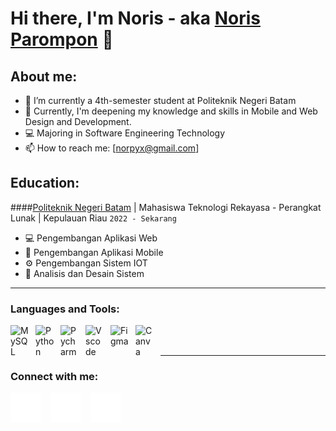 # Hi there, I'm Noris - aka [Noris Parompon](https://www.linkedin.com/in/noris-parompon-1855a8310/) 👋
## About me:
- 🔭 I’m currently a 4th-semester student at Politeknik Negeri Batam
- 🌱 Currently, I'm deepening my knowledge and skills in Mobile and Web Design and Development.
- 💻 Majoring in Software Engineering Technology
- 📫 How to reach me: [norpyx@gmail.com]

## Education:

####[Politeknik Negeri Batam](https://www.polibatam.ac.id/) | Mahasiswa Teknologi Rekayasa - Perangkat Lunak | Kepulauan Riau `2022 - Sekarang`
- 💻 Pengembangan Aplikasi Web
- 📱 Pengembangan Aplikasi Mobile
- ⚙️ Pengembangan Sistem IOT
- 🧠 Analisis dan Desain Sistem
---

### Languages and Tools:

[<img align="left" alt="MySQL" width="30px" src="https://cdn.jsdelivr.net/gh/devicons/devicon/icons/mysql/mysql-original.svg" style="padding-right:10px;" />][webdev]
[<img align="left" alt="Python" width="30px" src="https://upload.wikimedia.org/wikipedia/commons/thumb/c/c3/Python-logo-notext.svg/121px-Python-logo-notext.svg.png" style="padding-right:10px;" />][webdev]
[<img align="left" alt="Pycharm" width="30px" src="https://upload.wikimedia.org/wikipedia/commons/thumb/1/1d/PyCharm_Icon.svg/64px-PyCharm_Icon.svg.png" style="padding-right:10px;" />][webdev]
[<img align="left" alt="Vscode" width="30px" src="https://upload.wikimedia.org/wikipedia/commons/thumb/1/1c/Visual_Studio_Code_1.35_icon.png/64px-Visual_Studio_Code_1.35_icon.png" style="padding-right:10px;" />][webdev]
[<img align="left" alt="Figma" width="30px" src="https://play-lh.googleusercontent.com/efwNlvQ3pch_-hZ9xeHf6YF-f_rHzQQo21IVevPLOxpzSVfxuVKom2_7C6axFbC-3rU=w240-h480-rw" style="padding-right:10px;" />][webdev]
[<img align="left" alt="Canva" width="30px" src="https://play-lh.googleusercontent.com/f8vQ7nzN7o84-KUrRjtHedUgYRJ-6b1a1zpCp1SPsTSegMLBrrjhuNdWzhw4PaNfWeyX=s48-rw" style="padding-right:10px;" />][webdev]




<br />
<br />

---
### Connect with me:
[![website](./img/youtube-dark.svg)](https://www.youtube.com/channel/UCPNzVnYl6pC2IWfN5aQJmJg)
&nbsp;&nbsp;
[![website](./img/linkedin-dark.svg)](https://www.linkedin.com/in/noris-parompon-1855a8310/)
&nbsp;&nbsp;
[![website](./img/instagram-dark.svg)](https://www.instagram.com/nors_p?igsh=MXI1c3NsNWtoemdxMQ==)
&nbsp;&nbsp;


[webdev]: https://github.com/Norissss
